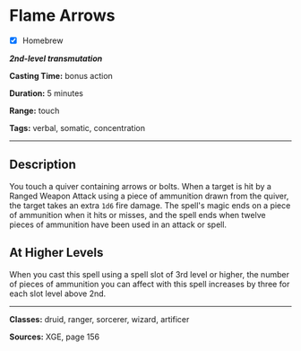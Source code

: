 # Flame Arrows

- [x] Homebrew

***2nd-level transmutation***

**Casting Time:** bonus action

**Duration:** 5 minutes

**Range:** touch

**Tags:** verbal, somatic, concentration

---

## Description
You touch a quiver containing arrows or bolts.
When a target is hit by a Ranged Weapon Attack using a piece of ammunition drawn from the quiver, the target takes an extra `1d6` fire damage.
The spell's magic ends on a piece of ammunition when it hits or misses, and the spell ends when twelve pieces of ammunition have been used in an attack or spell.

## At Higher Levels
When you cast this spell using a spell slot of 3rd level or higher, the number of pieces of ammunition you can affect with this spell increases by three for each slot level above 2nd.

---

**Classes:** druid, ranger, sorcerer, wizard, artificer

**Sources:** XGE, page 156
